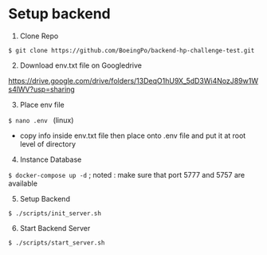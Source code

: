 
# Setup backend

1. Clone Repo

```$ git clone https://github.com/BoeingPo/backend-hp-challenge-test.git```

2. Download env.txt file on Googledrive

https://drive.google.com/drive/folders/13DeqO1hU9X_5dD3Wi4NozJ89w1Ws4lWV?usp=sharing

3. Place env file

```$ nano .env ``` (linux)
- copy info inside env.txt file then place onto .env file and put it at root level of directory

4. Instance Database

```$ docker-compose up -d``` 
; noted : make sure that port 5777 and 5757 are available

5. Setup Backend

```$ ./scripts/init_server.sh```

6. Start Backend Server

```$ ./scripts/start_server.sh```
